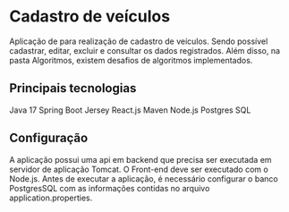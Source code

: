 # Cadastro de veículos

Aplicação de para realização de cadastro de veículos. Sendo possível cadastrar, editar, excluir e consultar os dados registrados.
Além disso, na pasta Algoritmos, existem desafios de algoritmos implementados.

## Principais tecnologias

Java 17
Spring Boot
Jersey
React.js
Maven
Node.js
Postgres SQL

## Configuração

A aplicação possui uma api em backend que precisa ser executada em servidor de aplicação Tomcat.
O Front-end deve ser executado com o Node.js.
Antes de executar a aplicação, é necessário configurar o banco PostgresSQL com as informações contidas no arquivo application.properties.
